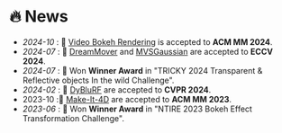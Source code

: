 # 🔥 News
<!-- 加点表情包,直接复制图片即可  https://github.com/guodongxiaren/README/blob/master/emoji.md?tdsourcetag=s_pcqq_aiomsg -->

- *2024-10* : 🎉 [Video Bokeh Rendering](https://openreview.net/pdf?id=VcovhnCKSt) is accepted to **ACM MM 2024**. 
- *2024-07* : 🎉 [DreamMover](https://dreamm0ver.github.io/) and [MVSGaussian](https://mvsgaussian.github.io/) are accepted to **ECCV 2024**.
- *2024-07* : 🎉  Won **Winner Award** in "TRICKY 2024 Transparent & Reflective objects In the wild Challenge".
- *2024-02* : 🎉 [DyBluRF](https://github.com/huiqiang-sun/DyBluRF) are accepted to **CVPR 2024**.
- 2023-10 :🎉 [Make-It-4D](https://github.com/leoShen917/Make-It-4D) are accepted to **ACM MM 2023**.
- *2023-06* : 🎉 Won **Winner Award** in "NTIRE 2023 Bokeh Effect Transformation Challenge".